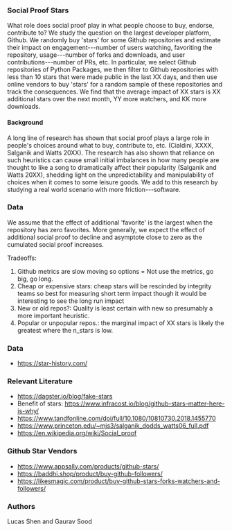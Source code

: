 ### Social Proof Stars

What role does social proof play in what people choose to buy, endorse, contribute to? We study the question on the largest developer platform, Github. We randomly buy 'stars' for some Github repositories and estimate their impact on engagement---number of users watching, favoriting the repository, usage---number of forks and downloads, and user contributions---number of PRs, etc. In particular, we select Github repositories of Python Packages, we then filter to Github repositories with less than 10 stars that were made public in the last XX days, and then use online vendors to buy 'stars' for a random sample of these repositories and track the consequences. We find that the average impact of XX stars is XX additional stars over the next month, YY more watchers, and KK more downloads.


#### Background

A long line of research has shown that social proof plays a large role in people's choices around what to buy, contribute to, etc. (Cialdini, XXXX, Salganik and Watts 20XX). The research has also shown that reliance on such heuristics can cause small initial imbalances in how many people are thought to like a song to dramatically affect their popularity (Salganik and Watts 20XX), shedding light on the unpredictability and manipulability of choices when it comes to some leisure goods. We add to this research by studying a real world scenario with more friction---software.  

### Data 

We assume that the effect of additional 'favorite' is the largest when the repository has zero favorites. More generally, we expect the effect of additional social proof to decline and asymptote close to zero as the cumulated social proof increases. 

Tradeoffs:

1. Github metrics are slow moving so options = Not use the metrics, go big, go long.
2. Cheap or expensive stars: cheap stars will be rescinded by integrity teams so best for measuring short term impact though it would be interesting to see the long run impact
3. New or old repos?: Quality is least certain with new so presumably a more important heuristic. 
4. Popular or unpopular repos.: the marginal impact of XX stars is likely the greatest where the n_stars is low. 

### Data

* https://star-history.com/

### Relevant Literature

* https://dagster.io/blog/fake-stars
* Benefit of stars: https://www.infracost.io/blog/github-stars-matter-here-is-why/
* https://www.tandfonline.com/doi/full/10.1080/10810730.2018.1455770
* https://www.princeton.edu/~mjs3/salganik_dodds_watts06_full.pdf
* https://en.wikipedia.org/wiki/Social_proof

### Github Star Vendors

* https://www.appsally.com/products/github-stars/
* https://baddhi.shop/product/buy-github-followers/
* https://likesmagic.com/product/buy-github-stars-forks-watchers-and-followers/

### Authors

Lucas Shen and Gaurav Sood
